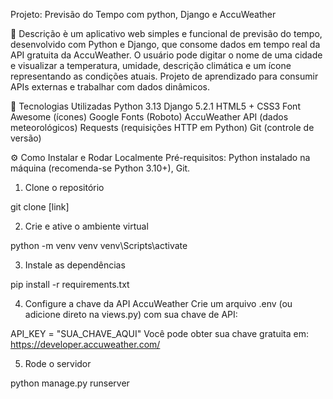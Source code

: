 Projeto: Previsão do Tempo com python, Django e AccuWeather

📌 Descrição
è um aplicativo web simples e funcional de previsão do tempo, desenvolvido com Python e Django, que consome dados em tempo real da API gratuita da AccuWeather. 
O usuário pode digitar o nome de uma cidade e visualizar a temperatura, umidade, descrição climática e um ícone representando as condições atuais.
Projeto de aprendizado para consumir APIs externas e trabalhar com dados dinâmicos.

🚀 Tecnologias Utilizadas
Python 3.13
Django 5.2.1
HTML5 + CSS3 
Font Awesome (ícones)
Google Fonts (Roboto)
AccuWeather API (dados meteorológicos)
Requests (requisições HTTP em Python)
Git (controle de versão)

⚙️ Como Instalar e Rodar Localmente
Pré-requisitos: Python instalado na máquina (recomenda-se Python 3.10+), Git.

1. Clone o repositório

git clone [link]

2. Crie e ative o ambiente virtual

python -m venv venv
venv\Scripts\activate

3. Instale as dependências

pip install -r requirements.txt

4. Configure a chave da API AccuWeather
Crie um arquivo .env (ou adicione direto na views.py) com sua chave de API:

API_KEY = "SUA_CHAVE_AQUI"
Você pode obter sua chave gratuita em: https://developer.accuweather.com/

5. Rode o servidor

python manage.py runserver
